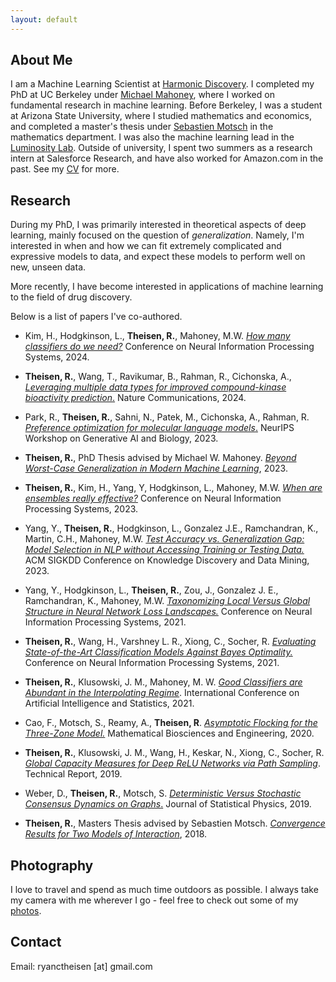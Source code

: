 ```yaml
---
layout: default
---
```


## About Me

I am a Machine Learning Scientist at [Harmonic Discovery](https://www.harmonicdiscovery.com). I completed my PhD at UC Berkeley under [Michael Mahoney](https://www.stat.berkeley.edu/~mmahoney/), where I worked on fundamental research in machine learning. Before Berkeley, I was a student at Arizona State University, where I studied mathematics and economics, and completed a master's thesis under [Sebastien Motsch](http://seb-motsch.com/) in the mathematics department. I was also the machine learning lead in the [Luminosity Lab](https://theluminositylab.com). Outside of university, I spent two summers as a research intern at Salesforce Research, and have also worked for Amazon.com in the past. See my [CV](./assets/files/ryan-theisen_cv_30sep2024.pdf) for more.

## Research
During my PhD, I was primarily interested in theoretical aspects of deep learning, mainly focused on the question of _generalization_. Namely, I'm interested in when and how we can fit extremely complicated and expressive models to data, and expect these models to perform well on new, unseen data.

More recently, I have become interested in applications of machine learning to the field of drug discovery.

Below is a list of papers I've co-authored.

- Kim, H., Hodgkinson, L., **Theisen, R.**,  Mahoney, M.W. [_How many classifiers do we need?_]() Conference on Neural Information Processing Systems, 2024.

- **Theisen, R.**, Wang, T., Ravikumar, B., Rahman, R., Cichonska, A., [_Leveraging multiple data types for improved compound-kinase bioactivity prediction_.](https://www.nature.com/articles/s41467-024-52055-5) Nature Communications, 2024.

- Park, R., **Theisen, R.**, Sahni, N., Patek, M., Cichonska, A., Rahman, R. [_Preference optimization for molecular language models_.](https://openreview.net/pdf/3e028fef3d21676996e345d9495c90f668f123c2.pdf) NeurIPS Workshop on Generative AI and Biology, 2023.

- **Theisen, R.**, PhD Thesis advised by Michael W. Mahoney. [_Beyond Worst-Case Generalization in Modern Machine Learning_](https://escholarship.org/uc/item/62j5g7vd), 2023. 
<!-- [[View](https://escholarship.org/uc/item/62j5g7vd)] -->

- **Theisen, R.**, Kim, H., Yang, Y, Hodgkinson, L., Mahoney, M.W. [_When are ensembles really effective?_](https://proceedings.neurips.cc/paper_files/paper/2023/hash/30b6fa308e62ed52180c31ae3ba6bb0a-Abstract-Conference.html) Conference on Neural Information Processing Systems, 2023.

- Yang, Y., **Theisen, R.**, Hodgkinson, L., Gonzalez J.E., Ramchandran, K., Martin, C.H., Mahoney, M.W. [_Test Accuracy vs. Generalization Gap: Model Selection in NLP without Accessing Training or Testing Data._](https://dl.acm.org/doi/abs/10.1145/3580305.3599518) ACM SIGKDD Conference on Knowledge Discovery and Data Mining, 2023. 

<!-- [[ACM](https://dl.acm.org/doi/abs/10.1145/3580305.3599518), [ArXiv](https://arxiv.org/abs/2202.02842)] -->

- Yang, Y., Hodgkinson, L., **Theisen, R.**, Zou, J., Gonzalez J. E., Ramchandran, K., Mahoney, M.W. [_Taxonomizing Local Versus Global Structure in Neural Network Loss Landscapes._](https://papers.nips.cc/paper/2021/hash/9b72e31dac81715466cd580a448cf823-Abstract.html) Conference on Neural Information Processing Systems, 2021. 

<!-- [[NeurIPS](https://papers.nips.cc/paper/2021/hash/9b72e31dac81715466cd580a448cf823-Abstract.html), [ArXiv](https://arxiv.org/abs/2107.11228)] -->

- **Theisen, R.**, Wang, H., Varshney L. R., Xiong, C., Socher, R. [_Evaluating State-of-the-Art Classification Models Against Bayes Optimality._](https://papers.nips.cc/paper/2021/hash/4e0ccd2b894f717df5ebc12f4282ee70-Abstract.html) Conference on Neural Information Processing Systems, 2021. 

<!-- [[NeurIPS](https://papers.nips.cc/paper/2021/hash/4e0ccd2b894f717df5ebc12f4282ee70-Abstract.html), [ArXiv](https://arxiv.org/abs/2106.03357)] -->

- **Theisen, R.**, Klusowski, J. M., Mahoney, M. W. [_Good Classifiers are Abundant in the Interpolating Regime_](http://proceedings.mlr.press/v130/theisen21a.html). International Conference on Artificial Intelligence and Statistics, 2021. 

<!-- [[PMLR](http://proceedings.mlr.press/v130/theisen21a.html), [ArXiv](https://arxiv.org/abs/2006.12625)] -->

- Cao, F., Motsch, S., Reamy, A., **Theisen, R**. [_Asymptotic Flocking for the Three-Zone Model._](https://www.aimspress.com/article/10.3934/mbe.2020391) Mathematical Biosciences and Engineering, 2020. 

<!-- [[AIMS](https://www.aimspress.com/article/10.3934/mbe.2020391)] -->

- **Theisen, R.**, Klusowski, J. M., Wang, H., Keskar, N., Xiong, C., Socher, R. [_Global Capacity Measures for Deep ReLU Networks via Path Sampling_](https://arxiv.org/abs/1910.10245). Technical Report, 2019. 

<!-- [[ArXiv](https://arxiv.org/abs/1910.10245)] -->

- Weber, D., **Theisen, R.**, Motsch, S. [_Deterministic Versus Stochastic Consensus Dynamics on Graphs_.](https://link.springer.com/article/10.1007/s10955-019-02293-5) Journal of Statistical Physics, 2019. 

<!-- [[JSP](https://link.springer.com/article/10.1007/s10955-019-02293-5), [ArXiv](https://arxiv.org/abs/1901.10756)] -->

- **Theisen, R.**, Masters Thesis advised by Sebastien Motsch. [_Convergence Results for Two Models of Interaction_](./assets/files/masters_thesis.pdf), 2018. 

<!-- [[Download](./assets/files/masters_thesis.pdf)] -->

## Photography

I love to travel and spend as much time outdoors as possible. I always take my camera with me wherever I go - feel free to check out some of my [photos](https://www.instagram.com/rythei).

## Contact

Email: ryanctheisen [at] gmail.com
